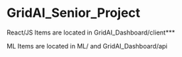 # GridAI_Senior_Project

React/JS Items are located in GridAI_Dashboard/client***

ML Items are located in ML/ and GridAI_Dashboard/api
